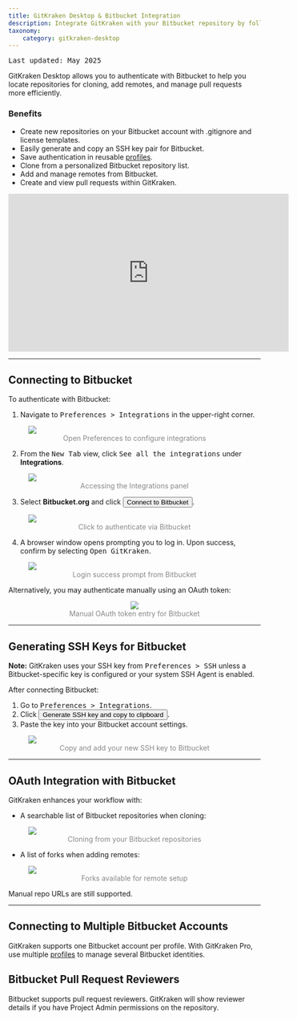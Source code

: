 ```yaml
---
title: GitKraken Desktop & Bitbucket Integration
description: Integrate GitKraken with your Bitbucket repository by following these steps.
taxonomy:
    category: gitkraken-desktop
---
```

<kbd>Last updated: May 2025</kbd>

GitKraken Desktop allows you to authenticate with Bitbucket to help you locate repositories for cloning, add remotes, and manage pull requests more efficiently.

### Benefits

- Create new repositories on your Bitbucket account with .gitignore and license templates.
- Easily generate and copy an SSH key pair for Bitbucket.
- Save authentication in reusable [profiles](/gitkraken-desktop/profiles/).
- Clone from a personalized Bitbucket repository list.
- Add and manage remotes from Bitbucket.
- Create and view pull requests within GitKraken.

<div class='embed-container embed-container--16-9'>
  <iframe width='560' height='315' src='https://www.youtube.com/embed/sQ4ouJpAeR8?rel=0&vq=hd1080' frameborder='0' allowfullscreen></iframe>
</div>

***

## Connecting to Bitbucket

To authenticate with Bitbucket:

1. Navigate to <kbd><i class="fas fa-cog"></i> Preferences > Integrations</kbd> in the upper-right corner.

<figure>
  <img src="/wp-content/uploads/preferences.png" srcset="/wp-content/uploads/preferences@2x.png" class="help-center-img img-bordered">
  <figcaption style="color:#888; text-align:center">Open Preferences to configure integrations</figcaption>
</figure>

2. From the <kbd>New Tab</kbd> view, click <kbd>See all the integrations</kbd> under <strong>Integrations</strong>.

<figure>
  <img src="/wp-content/uploads/see-all-integrations-2025.png" srcset="/wp-content/uploads/see-all-integrations-2025@2x.png" class="help-center-img img-bordered">
  <figcaption style="color:#888; text-align:center">Accessing the Integrations panel</figcaption>
</figure>

3. Select <strong>Bitbucket.org</strong> and click <button class='button button--success button--ui button--nolink'>Connect to Bitbucket</button>.

<figure>
  <img src="/wp-content/uploads/connect-bitbucket-2025.png" srcset="/wp-content/uploads/connect-bitbucket-2025@2x.png" class="help-center-img img-bordered">
  <figcaption style="color:#888; text-align:center">Click to authenticate via Bitbucket</figcaption>
</figure>

4. A browser window opens prompting you to log in. Upon success, confirm by selecting <kbd>Open GitKraken</kbd>.

<figure>
  <img src="/wp-content/uploads//bitbucket-success-1.png" srcset="/wp-content/uploads//bitbucket-success-1@2x.png" class="help-center-img img-bordered">
  <figcaption style="color:#888; text-align:center">Login success prompt from Bitbucket</figcaption>
</figure>

Alternatively, you may authenticate manually using an OAuth token:

<figure style="text-align:center;">
  <img src="/wp-content/uploads/bitbucket-oauth-token.png" class="img-bordered" style="display:inline-block;">
  <figcaption style="color:#888; text-align:center">Manual OAuth token entry for Bitbucket</figcaption>
</figure>

***

## Generating SSH Keys for Bitbucket

<div class='callout callout'>
  <p><strong>Note:</strong> GitKraken uses your SSH key from <kbd>Preferences > SSH</kbd> unless a Bitbucket-specific key is configured or your system SSH Agent is enabled.</p>
</div>

After connecting Bitbucket:

1. Go to <kbd>Preferences > Integrations</kbd>.
2. Click <button class='button button--success button--ui button--nolink'>Generate SSH key and copy to clipboard</button>.
3. Paste the key into your Bitbucket account settings.

<figure>
  <img src='/wp-content/uploads/ssh-bitbucket-2025.png' srcset='/wp-content/uploads/ssh-bitbucket-2025@2x.png' class='img-responsive img-bordered'>
  <figcaption style="color:#888; text-align:center">Copy and add your new SSH key to Bitbucket</figcaption>
</figure>

***

## OAuth Integration with Bitbucket

GitKraken enhances your workflow with:

- A searchable list of Bitbucket repositories when cloning:

<figure>
  <img src="/wp-content/uploads//clone.png" srcset="/wp-content/uploads//clone@2x.png" class="help-center-img img-bordered">
  <figcaption style="color:#888; text-align:center">Cloning from your Bitbucket repositories</figcaption>
</figure>

- A list of forks when adding remotes:

<figure>
  <img src="/wp-content/uploads//remote.png" srcset="/wp-content/uploads//remote@2x.png" class="help-center-img img-bordered">
  <figcaption style="color:#888; text-align:center">Forks available for remote setup</figcaption>
</figure>

Manual repo URLs are still supported.

***

## Connecting to Multiple Bitbucket Accounts

GitKraken supports one Bitbucket account per profile. With GitKraken Pro, use multiple [profiles](/start-here/profiles) to manage several Bitbucket identities.

## Bitbucket Pull Request Reviewers

Bitbucket supports pull request reviewers. GitKraken will show reviewer details if you have Project Admin permissions on the repository.
